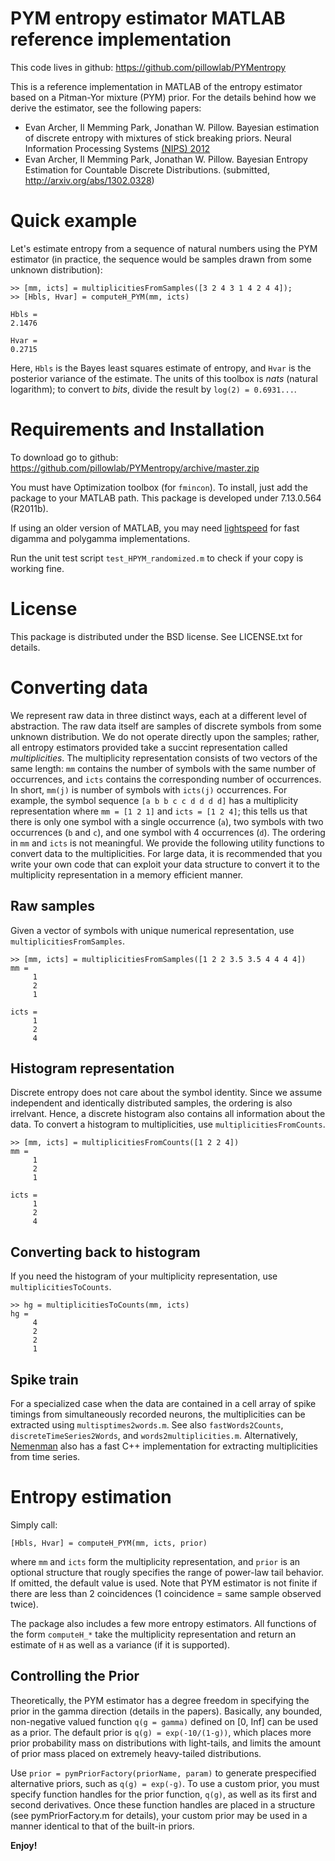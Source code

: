 PYM entropy estimator MATLAB reference implementation
=====================================================

This code lives in github: https://github.com/pillowlab/PYMentropy

This is a reference implementation in MATLAB of the entropy estimator based on a Pitman-Yor mixture (PYM) prior. For the details behind how we derive the estimator, see the following papers:

- Evan Archer, Il Memming Park, Jonathan W. Pillow. Bayesian estimation of discrete entropy with mixtures of stick breaking priors. Neural Information Processing Systems [(NIPS) 2012](http://books.nips.cc/nips25.html)
- Evan Archer, Il Memming Park, Jonathan W. Pillow.  Bayesian Entropy Estimation for Countable Discrete Distributions. (submitted, http://arxiv.org/abs/1302.0328)

Quick example
=============
Let's estimate entropy from a sequence of natural numbers using the PYM estimator (in practice, the sequence would be samples drawn from some unknown distribution):

    >> [mm, icts] = multiplicitiesFromSamples([3 2 4 3 1 4 2 4 4]);
    >> [Hbls, Hvar] = computeH_PYM(mm, icts)

    Hbls =
	2.1476

    Hvar =
	0.2715

Here, `Hbls` is the Bayes least squares estimate of entropy, and `Hvar` is the posterior variance of the estimate. The units of this toolbox is *nats* (natural logarithm); to convert to *bits*, divide the result by `log(2) = 0.6931...`.

Requirements and Installation
=============================
To download go to github: https://github.com/pillowlab/PYMentropy/archive/master.zip

You must have Optimization toolbox (for `fmincon`).
To install, just add the package to your MATLAB path.
This package is developed under 7.13.0.564 (R2011b).

If using an older version of MATLAB, you may need [lightspeed](http://research.microsoft.com/en-us/um/people/minka/software/lightspeed/) for fast digamma and polygamma implementations.

Run the unit test script `test_HPYM_randomized.m` to check if your copy is working fine.

License
=======
This package is distributed under the BSD license. See LICENSE.txt for details.

Converting data
===============
We represent raw data in three distinct ways, each at a different level of abstraction. The raw data itself are samples of discrete symbols from some unknown distribution. We do not operate directly upon the samples; rather, all entropy estimators provided take a succint representation called *multiplicities*. The multiplicity representation consists of two vectors of the same length: `mm` contains the number of symbols with the same number of occurrences, and `icts` contains the corresponding number of occurrences. In short, `mm(j)` is number of symbols with `icts(j)` occurrences. For example, the symbol sequence `[a b b c c d d d d]` has a multiplicity representation where `mm = [1 2 1]` and `icts = [1 2 4]`; this tells us that there is only one symbol with a single occurrence (`a`), two symbols with two occurrences (`b` and `c`), and one symbol with 4 occurrences (`d`). The ordering in `mm` and `icts` is not meaningful. We provide the following utility functions to convert data to the multiplicities. For large data, it is recommended that you write your own code that can exploit your data structure to convert it to the multiplicity representation in a memory efficient manner.

Raw samples
-----------
Given a vector of symbols with unique numerical representation, use `multiplicitiesFromSamples`.

    >> [mm, icts] = multiplicitiesFromSamples([1 2 2 3.5 3.5 4 4 4 4])
    mm =
         1
         2
         1
    
    icts =
         1
         2
         4

Histogram representation
------------------------
Discrete entropy does not care about the symbol identity. Since we assume independent and identically distributed samples, the ordering is also irrelvant. Hence, a discrete histogram also contains all information about the data. To convert a histogram to multiplicities, use `multiplicitiesFromCounts`.

    >> [mm, icts] = multiplicitiesFromCounts([1 2 2 4])
    mm =
         1
         2
         1
    
    icts =
         1
         2
         4

Converting back to histogram
----------------------------
If you need the histogram of your multiplicity representation, use `multiplicitiesToCounts`.

    >> hg = multiplicitiesToCounts(mm, icts)
    hg =
         4
         2
         2
         1

Spike train
-----------
For a specialized case when the data are contained in a cell array of spike timings from simultaneously recorded neurons, the multiplicities can be extracted using `multisptimes2words.m`. See also `fastWords2Counts`, `discreteTimeSeries2Words`, and `words2multiplicities.m`.
Alternatively, [Nemenman](http://nsb-entropy.sourceforge.net/) also has a fast C++ implementation for extracting multiplicities from time series.

Entropy estimation
==================
Simply call:

    [Hbls, Hvar] = computeH_PYM(mm, icts, prior)

where `mm` and `icts` form the multiplicity representation, and `prior` is an optional structure that rougly specifies the range of power-law tail behavior. If omitted, the default value is used.
Note that PYM estimator is not finite if there are less than 2 coincidences (1 coincidence = same sample observed twice).

The package also includes a few more entropy estimators. All functions of the form `computeH_*` take the multiplicity representation and return an estimate of `H` as well as a variance (if it is supported).

Controlling the Prior
---------------------
Theoretically, the PYM estimator has a degree freedom in specifying the prior in the gamma direction (details in the papers). Basically, any bounded, non-negative valued function `q(g = gamma)` defined on [0, Inf] can be used as a prior. The default prior is `q(g) = exp(-10/(1-g))`, which places more prior probability mass on distributions with light-tails, and limits the amount of prior mass placed on extremely heavy-tailed distributions.

Use `prior = pymPriorFactory(priorName, param)` to generate prespecified alternative priors, such as `q(g) = exp(-g)`. To use a custom prior, you must specify function handles for the prior function, `q(g)`, as well as its first and second derivatives. Once these function handles are placed in a structure (see pymPriorFactory.m for details), your custom prior may be used in a manner identical to that of the built-in priors.

**Enjoy!**

